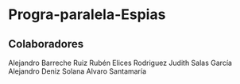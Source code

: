 # Progra-paralela-Espias
## Colaboradores

Alejandro Barreche Ruiz
Rubén Elices Rodriguez
Judith Salas García
Alejandro Deniz Solana
Alvaro Santamaría 
